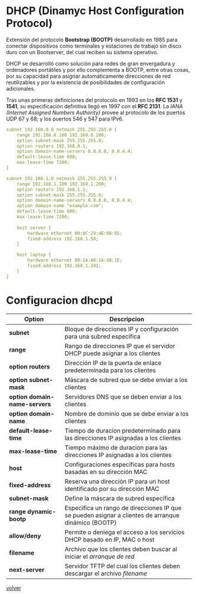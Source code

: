 # DHCP (Dinamyc Host Configuration Protocol)

Extensión del protocolo __Bootstrap (BOOTP)__ desarrollado en 1985 para conectar dispositivos como terminales y estaciones de trabajo sin disco duro con un Bootserver, del cual reciben su sistema operativo. 

DHCP se desarrolló como solución para redes de gran envergadura y ordenadores portátiles y por ello complementa a BOOTP, entre otras cosas, por su capacidad para asignar automáticamente direcciones de red reutilizables y por la existencia de posibilidades de configuración adicionales.

Tras unas primeras definiciones del protocolo en 1993 en los __RFC 1531__ y __1541__, su especificación definitiva llegó en 1997 con el __RFC 2131__. La _IANA (Internet Assigned Numbers Authority)_ provee al protocolo de los puertos UDP 67 y 68; y los puertos 546 y 547 para IPv6.

```yaml
subnet 192.168.0.0 netmask 255.255.255.0 {
    range 192.168.0.100 192.168.0.200;
    option subnet-mask 255.255.255.0;
    option routers 192.168.0.1;
    option domain-name-servers 8.8.8.8, 8.8.4.4;
    default-lease-time 600;
    max-lease-time 7200;
}
```

```yaml
subnet 192.168.1.0 netmask 255.255.255.0 {
    range 192.168.1.100 192.168.1.200;
    option routers 192.168.1.1;
    option subnet-mask 255.255.255.0;
    option domain-name-servers 8.8.8.8, 8.8.4.4;
    option domain-name "example.com";
    default-lease-time 600;
    max-lease-time 7200;
    
    host server {
        hardware ethernet 00:0C:29:4E:8B:85;
        fixed-address 192.168.1.50;
    }

    host laptop {
        hardware ethernet 00:1A:A0:1A:4B:1E;
        fixed-address 192.168.1.101;
    }
}
```

# Configuracion dhcpd

| Option | Descripcion |
|--|--|
| __subnet__| Bloque de direcciones IP y configuración para una subred específica |
| __range__| Rango de direcciones IP que el servidor DHCP puede asignar a los clientes |
| __option routers__| Dirección IP de la puerta de enlace predeterminada para los clientes |
| __option subnet-mask__| Máscara de subred que se debe enviar a los clientes |
| __option domain-name-servers__| Servidores DNS que se deben enviar a los clientes|
| __option domain-name__| Nombre de dominio que se debe enviar a los clientes|
| __default-lease-time__| Tiempo de duracion predeterminado para las direcciones IP asignadas a los clientes |
| __max-lease-time__| Tiempo máximo de duracion para las direcciones IP asignadas a los clientes|
| __host__| Configuraciones específicas para hosts basadas en su dirección MAC |
| __fixed-address__| Reserva una dirección IP para un host identificado por su dirección MAC |
| __subnet-mask__| Define la máscara de subred específica |
| __range dynamic-bootp__| Especifica un rango de direcciones IP que se pueden asignar a clientes de arranque dinámico (BOOTP)|
| __allow/deny__| Permite o deniega el acceso a los servicios DHCP basado en IP, MAC o host |
| __filename__| Archivo que los clientes deben buscar al iniciar el _arranque de red_|
| __next-server__| Servidor TFTP del cual los clientes deben descargar el archivo _filename_|

[volver](../readme.md)